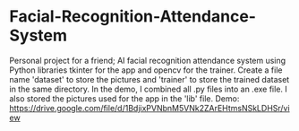 # Facial-Recognition-Attendance-System
Personal project for a friend; AI facial recognition attendance system using Python libraries tkinter for the app and opencv for the trainer.
Create a file name 'dataset' to store the pictures and 'trainer' to store the trained dataset in the same directory. In the demo, I combined all .py files into an .exe file. I also stored the pictures used for the app in the 'lib' file.
Demo: https://drive.google.com/file/d/1BdjixPVNbnM5VNk2ZArEHtmsNSkLDHSr/view
